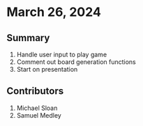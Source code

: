 # March 26, 2024

## Summary
1. Handle user input to play game
2. Comment out board generation functions
3. Start on presentation

## Contributors
1. Michael Sloan
2. Samuel Medley